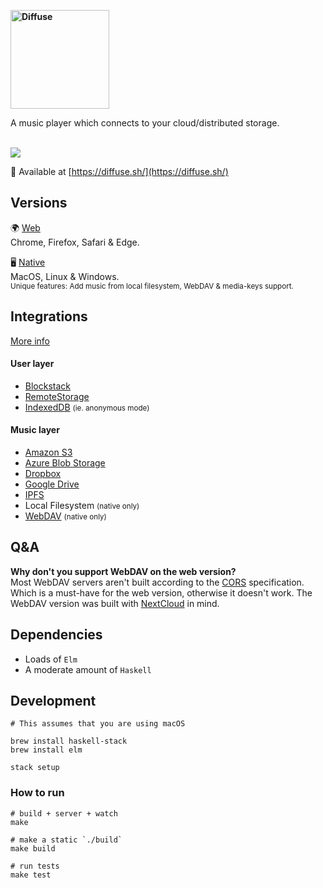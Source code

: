 <strong><img src="https://diffuse.sh/images/diffuse-dark.svg" alt="Diffuse" width="158" /></strong>

A music player which connects to your cloud/distributed storage.

<br />
<img src="https://icidasset-public.s3.amazonaws.com/diffuse.jpg" />

📍 Available at [https://diffuse.sh/](https://diffuse.sh/)



## Versions

🌍 [Web](https://diffuse.sh/)  
Chrome, Firefox, Safari & Edge.

🖥 [Native](https://github.com/icidasset/diffuse/releases)  
MacOS, Linux & Windows.  
<small>Unique features: Add music from local filesystem, WebDAV & media-keys support.</small>



## Integrations

[More info](https://diffuse.sh/about/)

#### User layer

- [Blockstack](https://blockstack.org/)
- [RemoteStorage](remotestorage.io)
- [IndexedDB](https://developer.mozilla.org/en-US/docs/Web/API/IndexedDB_API) <small>(ie. anonymous mode)</small>

#### Music layer

- [Amazon S3](https://aws.amazon.com/s3/)
- [Azure Blob Storage](https://azure.microsoft.com/en-us/services/storage/blobs/)
- [Dropbox](https://dropbox.com/)
- [Google Drive](https://drive.google.com/)
- [IPFS](https://ipfs.io/)
- Local Filesystem <small>(native only)</small>
- [WebDAV](https://en.wikipedia.org/wiki/WebDAV) <small>(native only)</small>



## Q&A


__Why don't you support WebDAV on the web version?__  
Most WebDAV servers aren't built according to the [CORS](https://developer.mozilla.org/en-US/docs/Web/HTTP/CORS) specification.
Which is a must-have for the web version, otherwise it doesn't work.
The WebDAV version was built with [NextCloud](https://nextcloud.com/) in mind.



## Dependencies

- Loads of `Elm`
- A moderate amount of `Haskell`



## Development

```shell
# This assumes that you are using macOS

brew install haskell-stack
brew install elm

stack setup
```

### How to run

```shell
# build + server + watch
make

# make a static `./build`
make build

# run tests
make test
```
